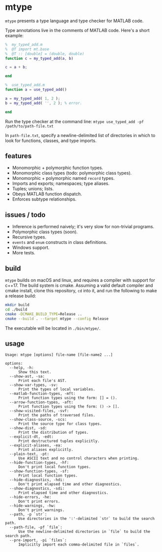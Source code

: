 # mtype

`mtype` presents a type language and type checker for MATLAB code.

Type annotations live in the comments of MATLAB code. Here's a short example:

```MATLAB
%  my_typed_add.m
%  @T import mt.base
%  @T :: [double] = (double, double)
function c = my_typed_add(a, b)

c = a + b;

end
```

```MATLAB
%  use_typed_add.m
function a = use_typed_add()

a = my_typed_add( 1, 2 );
b = my_typed_add( '', 2 ); % error. 

end
```

Run the type checker at the command line:
`mtype use_typed_add -pf /path/to/path-file.txt`

In `path-file.txt`, specify a newline-delimited list of directories in which to look for functions, classes, and type imports.

## features

* Monomorphic + polymorphic function types.
* Monomorphic class types (todo: polymorphic class types).
* Monomorphic + polymorphic named `record` types.
* Imports and exports; namespaces; type aliases.
* Tuples; unions; lists.
* Obeys MATLAB function dispatch.
* Enforces subtype relationships.

## issues / todo
* Inference is performed naively; it's very slow for non-trivial programs.
* Polymorphic class types (soon).
* Recursive types.
* `events` and `enum` constructs in class definitions.
* Windows support.
* More tests.

## build

`mtype` builds on macOS and linux, and requires a compiler with support for c++17. The build system is cmake. Assuming a valid default compiler and cmake install, clone this repository, `cd` into it, and run the following to make a release build:
```sh
mkdir build
cd ./build
cmake -DCMAKE_BUILD_TYPE=Release ..
cmake --build . --target mtype --config Release
```

The executable will be located in `./bin/mtype/`.

## usage

```
Usage: mtype [options] file-name [file-name2 ...]

options: 
  --help, -h: 
      Show this text.
  --show-ast, -sa: 
      Print each file's AST.
  --show-var-types, -sv: 
      Print the types of local variables.
  --matlab-function-types, -mft: 
      Print function types using the form: [] = ().
  --arrow-function-types, -aft: 
      Print function types using the form: () -> [].
  --show-visited-files, -svf: 
      Print the paths of traversed files.
  --show-class-source, -scs: 
      Print the source type for class types.
  --show-dist, -sd: 
      Print the distribution of types.
  --explicit-dt, -edt: 
      Print destructured tuples explicitly.
  --explicit-aliases, -ea: 
      Print aliases explicitly.
  --plain-text, -pt: 
      Use ASCII text and no control characters when printing.
  --hide-function-types, -hf: 
      Don't print local function types.
  --show-function-types, -sf: 
      Print local function types.
  --hide-diagnostics, -hdi: 
      Don't print elapsed time and other diagnostics.
  --show-diagnostics, -sdi: 
      Print elapsed time and other diagnostics.
  --hide-errors, -he: 
      Don't print errors.
  --hide-warnings, -hw: 
      Don't print warnings.
  --path, -p `str`: 
      Use directories in the ':'-delimited `str` to build the search path.
  --path-file, -pf `file`: 
      Use the newline-delimited directories in `file` to build the search path.
  --pre-import, -pi `files`: 
      Implicitly import each comma-delimited file in `files`.
```  
